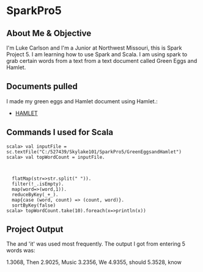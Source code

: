 # SparkPro5

## About Me & Objective
I'm Luke Carlson and I'm a Junior at Northwest Missouri, this is Spark Project 5. I am learning how to use Spark and Scala. I am using spark to grab certain words from a text from a text document called Green Eggs and Hamlet.

## Documents pulled
I made my green eggs and Hamlet document using Hamlet.:
- [HAMLET](http://shakespeare.mit.edu/hamlet/full.html "Website for Hamlet")

## Commands I used for Scala
```
scala> val inputFile = sc.textFile("C:/527439/Skylake101/SparkPro5/GreenEggsandHamlet")
scala> val topWordCount = inputFile.



  flatMap(str=>str.split(" ")).
  filter(!_.isEmpty).
  map(word=>(word,1)).
  reduceByKey(_+_).
  map{case (word, count) => (count, word)}.
  sortByKey(false)
scala> topWordCount.take(10).foreach(x=>println(x))
```

## Project Output
The and 'it' was used most frequently. The output I got from entering 5 words was:

1.3068, Then
2.9025, Music
3.2356, We
4.9355, should
5.3528, know
